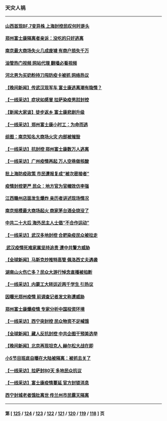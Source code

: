 ### 天灾人祸
---
#### [山西首现BF.7变异株 上海封控民叹何时是头](../../pages/ncid280/n13857091.md?11021645) 
#### [郑州富士康隔离者亲诉：没吃的只好逃离](../../pages/ncid280/n13857251.md?11021645) 
#### [南京最大商场失火几成废墟 有商户损失千万](../../pages/ncid280/n13856865.md?11021645) 
#### [油管热门视频 网站代理 翻墙必看视频](http://132.145.103.77:81/youtube.html?11021645)
#### [河北男为买奶粉持刀闯防疫卡被抓 网络热议](../../pages/ncid280/n13856778.md?11021645) 
#### [【晚间新闻】传武汉现军车 富士康逃离潮有隐情？](../../pages/ncid280/n13857050.md?11021645) 
#### [【一线采访】症状如感冒 拉萨染疫男怼封控](../../pages/ncid280/n13856325.md?11021645) 
#### [【新闻大家谈】徒步返乡 富士康悲剧升级](../../pages/ncid280/n13856513.md?11021645) 
#### [【一线采访】郑州富士康小时工：为命而逃](../../pages/ncid280/n13856200.md?11021645) 
#### [组图：南京知名大商场火灾 内部被摧毁](../../pages/ncid280/n13856156.md?11021645) 
#### [【一线采访】抗封控 郑州富士康数万人逃离](../../pages/ncid280/n13855945.md?11021645) 
#### [【一线采访】广州疫情再起 万人空巷做核酸](../../pages/ncid280/n13855849.md?11021645) 
#### [批上海防疫政策 市民遭报复成“被次密接者”](../../pages/ncid280/n13855732.md?11021645) 
#### [疫情封控更严 民众：地方官为官帽效仿李强](../../pages/ncid280/n13855785.md?11021645) 
#### [江西赣州店面发生爆炸 亲历者讲述现场情况](../../pages/ncid280/n13855742.md?11021645) 
#### [南京规模最大商场起火 商家茅台酒全烧没了](../../pages/ncid280/n13855540.md?11021645) 
#### [中共二十大后 海外民主人士倡“不合作运动”](../../pages/ncid280/n13855429.md?11021645) 
#### [【一线采访】武汉多地封控 合肥染疫民众被拉走](../../pages/ncid280/n13855191.md?11021645) 
#### [ 武汉疫情死难家属坚持追责 遭中共警方威胁](../../pages/ncid280/n13855282.md?11021645) 
#### [【全球新闻】马斯克炒推特高管 佩洛西丈夫遇袭](../../pages/ncid280/n13854985.md?11021645) 
#### [湖南山火伤亡多？民众大游行悼念直播被掐断](../../pages/ncid280/n13855083.md?11021645) 
#### [【一线采访】内蒙工大转运近两千学生 引热议](../../pages/ncid280/n13854643.md?11021645) 
#### [因曝光郑州疫情 前调查记者发文称遭威胁](../../pages/ncid280/n13854642.md?11021645) 
#### [郑州富士康爆疫情 专家分析中国投资环境](../../pages/ncid280/n13854635.md?11021645) 
#### [【一线采访】西宁突封控 民众物资不足喊饿](../../pages/ncid280/n13854484.md?11021645) 
#### [【全球新闻】藏人反抗封控 中共企图干预美选举](../../pages/ncid280/n13854229.md?11021645) 
#### [【晚间新闻】北京再现坦克人 赫尔松大战在即](../../pages/ncid280/n13854593.md?11021645) 
#### [小S节目班底自曝在大陆被隔离：被抓去关了](../../pages/ncid280/n13854251.md?11021645) 
#### [【一线采访】拉萨封80天 多地民众抗议](../../pages/ncid280/n13853861.md?11021645) 
#### [【一线采访】富士康疫情蔓延 官方封锁消息](../../pages/ncid280/n13853990.md?11021645) 
#### [西宁封城老者饿肚离世 传兰州市民露天隔离](../../pages/ncid280/n13853860.md?11021645) 

---
#### 第 [ [125](./125.md?11021645) / [124](./124.md?11021645) / [123](./123.md?11021645) / [122](./122.md?11021645) / [121](./121.md?11021645) / [120](./120.md?11021645) / [119](./119.md?11021645) / [118](./118.md?11021645) ] 页

